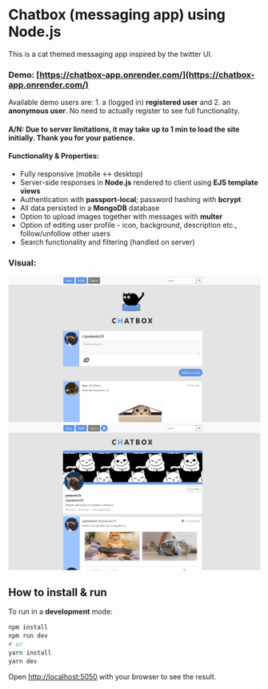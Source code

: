 # Chatbox (messaging app) using Node.js

This is a cat themed messaging app inspired by the twitter UI.

### Demo: [https://chatbox-app.onrender.com/](https://chatbox-app.onrender.com/)

Available demo users are: 1. a (logged in) **registered user** and 2. an **anonymous user**. No need to actually register to see full functionality.

#### A/N: Due to server limitations, it may take up to 1 min to load the site initially. Thank you for your patience.

#### Functionality & Properties:

- Fully responsive (mobile <-> desktop)
- Server-side responses in **Node.js** rendered to client using **EJS template views**
- Authentication with **passport-local**; password hashing with **bcrypt**
- All data persisted in a **MongoDB** database
- Option to upload images together with messages with **multer**
- Option of editing user profile - icon, background, description etc., follow/unfollow other users
- Search functionality and filtering (handled on server)

### Visual:

![demo1](/public/img/demo/demo1.jpg)
![demo2](/public/img/demo/demo2.jpg)

## How to install & run

To run in a **development** mode:

```bash
npm install
npm run dev
# or
yarn install
yarn dev
```

Open [http://localhost:5050](http://localhost:5050) with your browser to see the result.
